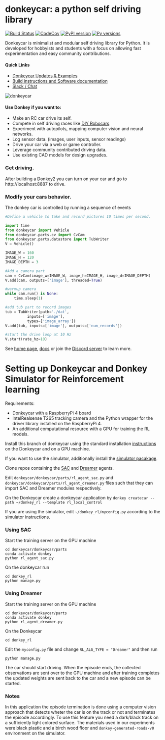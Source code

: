 # donkeycar: a python self driving library

[![Build Status](https://travis-ci.org/autorope/donkeycar.svg?branch=dev)](https://travis-ci.org/autorope/donkeycar)
[![CodeCov](https://codecov.io/gh/autoropoe/donkeycar/branch/dev/graph/badge.svg)](https://codecov.io/gh/autorope/donkeycar/branch/dev)
[![PyPI version](https://badge.fury.io/py/donkeycar.svg)](https://badge.fury.io/py/donkeycar)
[![Py versions](https://img.shields.io/pypi/pyversions/donkeycar.svg)](https://img.shields.io/pypi/pyversions/donkeycar.svg)

Donkeycar is minimalist and modular self driving library for Python. It is
developed for hobbyists and students with a focus on allowing fast experimentation and easy
community contributions.

#### Quick Links
* [Donkeycar Updates & Examples](http://donkeycar.com)
* [Build instructions and Software documentation](http://docs.donkeycar.com)
* [Slack / Chat](https://donkey-slackin.herokuapp.com/)

![donkeycar](./docs/assets/build_hardware/donkey2.png)

#### Use Donkey if you want to:
* Make an RC car drive its self.
* Compete in self driving races like [DIY Robocars](http://diyrobocars.com)
* Experiment with autopilots, mapping computer vision and neural networks.
* Log sensor data. (images, user inputs, sensor readings)
* Drive your car via a web or game controller.
* Leverage community contributed driving data.
* Use existing CAD models for design upgrades.

### Get driving.
After building a Donkey2 you can turn on your car and go to http://localhost:8887 to drive.

### Modify your cars behavior.
The donkey car is controlled by running a sequence of events

```python
#Define a vehicle to take and record pictures 10 times per second.

import time
from donkeycar import Vehicle
from donkeycar.parts.cv import CvCam
from donkeycar.parts.datastore import TubWriter
V = Vehicle()

IMAGE_W = 160
IMAGE_H = 120
IMAGE_DEPTH = 3

#Add a camera part
cam = CvCam(image_w=IMAGE_W, image_h=IMAGE_H, image_d=IMAGE_DEPTH)
V.add(cam, outputs=['image'], threaded=True)

#warmup camera
while cam.run() is None:
    time.sleep(1)

#add tub part to record images
tub = TubWriter(path='./dat',
          inputs=['image'],
          types=['image_array'])
V.add(tub, inputs=['image'], outputs=['num_records'])

#start the drive loop at 10 Hz
V.start(rate_hz=10)
```

See [home page](http://donkeycar.com), [docs](http://docs.donkeycar.com)
or join the [Discord server](http://www.donkeycar.com/community.html) to learn more.

# Setting up Donkeycar and Donkey Simulator for Reinforcement learning

Requirements:
* Donkeycar with a RaspberryPi 4 board
* IntelRealsense T265 tracking camera and the Python wrapper for the driver library installed on the RaspberryPi 4.
* An additional computational resource with a GPU for training the RL models.

Install this branch of donkeycar using the standard installation [instructions](http://docs.donkeycar.com/guide/install_software/) on the Donkeycar and on a GPU machine.

If you want to use the simulator, additionally install the [simulator pacakage](http://docs.donkeycar.com/guide/simulator/).

Clone repos containing the [SAC](https://github.com/ari-viitala/RLDonkeyCar) and [Dreamer](https://github.com/AaltoVision/donkeycar-dreamer) agents.

Edit `donkeycar/donkeycar/parts/rl_agent_sac.py` and `donkeycar/donkeycar/parts/rl_agent_dreamer.py` files such that they can import SAC and Dreamer modules respectively.

On the Donkeycar create a donkeycar application by
`donkey createcar --path ~/donkey_rl --template rl_local_control`

If you are using the simulator, edit `~/donkey_rl/myconfig.py` according to the simulator instructions.

### Using SAC

Start the training server on the GPU machine
```
cd donkeycar/donkeycar/parts
conda activate donkey
python rl_agent_sac.py
```
On the donkeycar run
```
cd donkey_rl
python manage.py
```
### Using Dreamer

Start the training server on the GPU machine
```
cd donkeycar/donkeycar/parts
conda activate donkey
python rl_agent_dreamer.py
```
On the Donkeycar

```
cd donkey_rl
```

Edit the `myconfig.py` file and change `RL_ALG_TYPE = "Dreamer"` and then run

```
python manage.py
```

The car should start driving. When the episode ends, the collected observations are sent over to the GPU machine and after training completes the updated weights are sent back to the car and a new episode can be started.

### Notes

In this application the episode termination is done using a computer vision approach that detects wheter the car is on the track or not and terminates the episode accordingly. To use this feature you need a dark/black track on a sufficiently light colored surface. The materials used in our experiments were black plastic and a birch wood floor and `donkey-generated-roads-v0` environment on the simulator.
